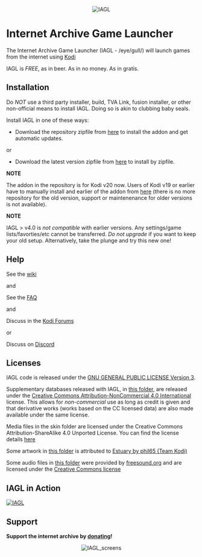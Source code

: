 <meta name="robots" content="noindex, nofollow">

<p align="center">
  <img style="max-width:50vw" src="https://repository-images.githubusercontent.com/129450529/0dcca600-7a9a-11eb-8892-f50d5ccd601c" alt="IAGL"/>
</p>


Internet Archive Game Launcher
==========================

The Internet Archive Game Launcher (IAGL - /eye/gull/) will launch games from the internet using [Kodi](http://kodi.tv)

IAGL is *FREE*, as in beer. As in no money. As in gratis.


Installation
-------------

Do *NOT* use a third party installer, build, TVA Link, fusion installer, or other non-official means to install IAGL.  Doing so is akin to clubbing baby seals.

Install IAGL in one of these ways:

- Download the repository zipfile from [here](https://github.com/zach-morris/repository.zachmorris/raw/master/repository.zachmorris/repository.zachmorris-1.0.4.zip) to install the addon and get automatic updates.

or

- Download the latest version zipfile from [here](https://github.com/zach-morris/repository.zachmorris/tree/master/plugin.program.iagl) to install by zipfile.

**NOTE**

The addon in the repository is for Kodi v20 now.
Users of Kodi v19 or earlier have to manually install and earlier of the addon from [here](https://github.com/zach-morris/repository.zachmorris/tree/master/plugin.program.iagl) (there is no more repository for the old version, support or maintenenance for older versions is not available).


**NOTE**


IAGL > v4.0 is *not compatible* with earlier versions.  Any settings/game lists/favorties/etc cannot be transferred.  _Do not upgrade_ if you want to keep your old setup.  Alternatively, take the plunge and try this new one!

Help
-------------

See the [wiki](https://github.com/zach-morris/plugin.program.iagl/wiki)

and

See the [FAQ](https://github.com/zach-morris/plugin.program.iagl/wiki/4.--FAQ)

and

Discuss in the [Kodi Forums](https://forum.kodi.tv/showthread.php?tid=332966)

or 

Discuss on [Discord](https://discord.gg/DyxADcp)



Licenses
-------------

IAGL code is released under the [GNU GENERAL PUBLIC LICENSE Version 3](https://www.gnu.org/licenses/gpl-3.0.en.html).

Supplementary databases released with IAGL, in [this folder](https://github.com/zach-morris/plugin.program.iagl/tree/main/resources/data/), are released under the [Creative Commons Attribution-NonCommercial 4.0 International](https://creativecommons.org/licenses/by-sa/4.0/) license. This allows for *non-commercial* use as long as credit is given and that derivative works (works based on the CC licensed data) are also made available under the same license.

Media files in the skin folder are licensed under the Creative Commons Attribution-ShareAlike 4.0 Unported License.  You can find the license details [here](http://creativecommons.org/licenses/by-sa/4.0/)

Some artwork in [this folder](https://github.com/zach-morris/plugin.program.iagl/tree/main/resources/skins/Default/media) is attributed to [Estuary by phil65 (Team Kodi)](https://github.com/phil65/skin.estuary)

Some audio files in [this folder](https://github.com/zach-morris/plugin.program.iagl/tree/main/resources/skins/Default/media) were provided by [freesound.org](https://freesound.org/help/about/) and are licensed under the [Creative Commons license](http://creativecommons.org)


IAGL in Action
-------------------

[![IAGL](https://i.imgur.com/rHgDFw1.gif)](https://www.youtube.com/watch?v=jUIbVqd_iTE)


Support
-------------------

**Support the internet archive by [donating](https://archive.org/donate/)!**


<p align="center">
  <img style="max-width:25vw" src="https://i.imgur.com/2JEHlLY.png" alt="IAGL_screens"/>
</p>

